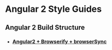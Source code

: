 # Angular 2 Style Guides

## Angular 2 Build Structure

* ### [Angular2 + Browserify + browserSync](a2/angular2-browserify.md)